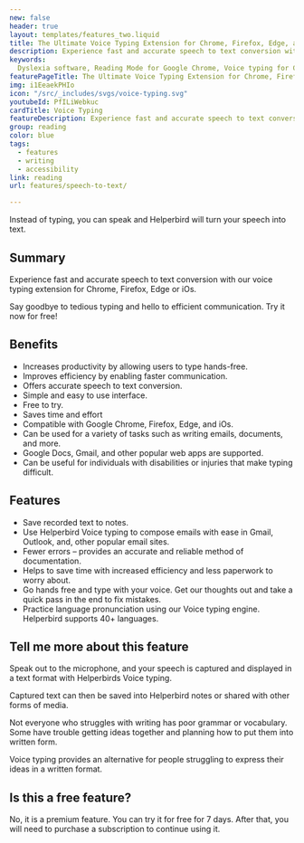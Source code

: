 ```yaml
---
new: false
header: true
layout: templates/features_two.liquid
title: The Ultimate Voice Typing Extension for Chrome, Firefox, Edge, and iOS | Helperbird
description: Experience fast and accurate speech to text conversion with Helperbird's voice typing extension for Chrome, Firefox, Edge, or iOS. Say goodbye to tedious typing and hello to efficient communication. Try it now for free!
keywords:
  Dyslexia software, Reading Mode for Google Chrome, Voice typing for Chrome, Text to speech for Chrome, text reader, Immersive Reader, dyslexia fonts, accessibility software, dyslexia software, Helperbird for Edge, Helperbird for Firefox, Helperbird for Chrome, Opendyslexic for Chrome, OpenDyslexic
featurePageTitle: The Ultimate Voice Typing Extension for Chrome, Firefox, Edge, and iOS
img: i1EeaekPHIo
icon: "/src/_includes/svgs/voice-typing.svg"
youtubeId: PfILiWebkuc
cardTitle: Voice Typing
featureDescription: Experience fast and accurate speech to text conversion with Helperbird's voice typing extension for Chrome, Firefox, Edge, or iOS. Say goodbye to tedious typing and hello to efficient communication. Try it now for free!
group: reading
color: blue
tags:
  - features
  - writing
  - accessibility
link: reading
url: features/speech-to-text/

---
```



Instead of typing, you can speak and Helperbird will turn your speech into text.

## Summary

Experience fast and accurate speech to text conversion with our voice typing extension for Chrome, Firefox, Edge or iOs. 

Say goodbye to tedious typing and hello to efficient communication. Try it now for free!

## Benefits

- Increases productivity by allowing users to type hands-free.
- Improves efficiency by enabling faster communication.
- Offers accurate speech to text conversion.
- Simple and easy to use interface.
- Free to try.
- Saves time and effort
- Compatible with Google Chrome, Firefox, Edge, and iOs.
- Can be used for a variety of tasks such as writing emails, documents, and more.
- Google Docs, Gmail, and other popular web apps are supported.
- Can be useful for individuals with disabilities or injuries that make typing difficult.

##  Features

- Save recorded text to notes.
- Use Helperbird Voice typing to compose emails with ease in Gmail, Outlook, and, other popular email sites.
- Fewer errors – provides an accurate and reliable method of documentation.
- Helps to save time with increased efficiency and less paperwork to worry about.
- Go hands free and type with your voice. Get our thoughts out and take a quick pass in the end to fix mistakes.
- Practice language pronunciation using our Voice typing engine. Helperbird supports 40+ languages.
   

## Tell me more about this feature

  
Speak out to the microphone, and your speech is captured and displayed in a text format with Helperbirds Voice typing. 

Captured text can then be saved into Helperbird notes or shared with other forms of media.

Not everyone who struggles with writing has poor grammar or vocabulary. 
Some have trouble getting ideas together and planning how to put them into written form. 

Voice typing provides an alternative for people struggling to express their ideas in a written format.

## Is this a free feature?
No, it is a premium feature. You can try it for free for 7 days. After that, you will need to purchase a subscription to continue using it.